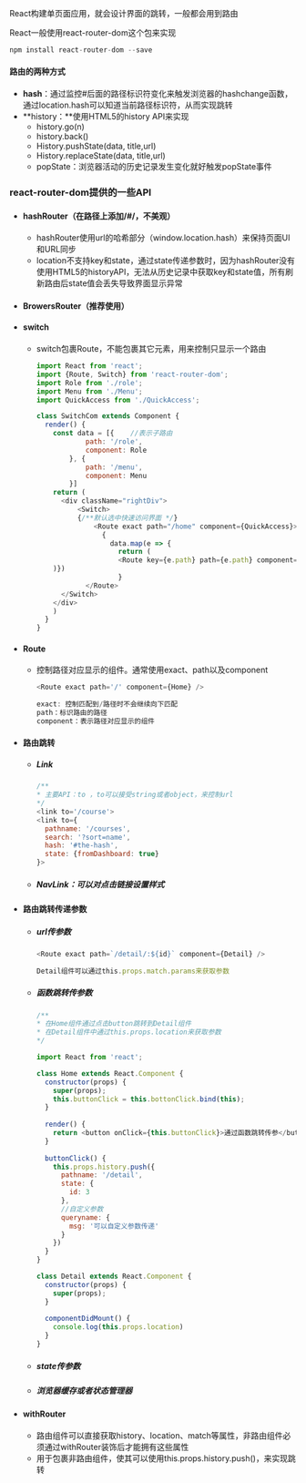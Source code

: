 React构建单页面应用，就会设计界面的跳转，一般都会用到路由

React一般使用react-router-dom这个包来实现

```js
npm install react-router-dom --save
```



#### 路由的两种方式

- **hash**：通过监控#后面的路径标识符变化来触发浏览器的hashchange函数，通过location.hash可以知道当前路径标识符，从而实现跳转
- **history：**使用HTML5的history API来实现
  - history.go(n)
  - history.back()
  - History.pushState(data, title,url)
  - History.replaceState(data, title,url)
  - popState：浏览器活动的历史记录发生变化就好触发popState事件



### react-router-dom提供的一些API

- #### hashRouter（在路径上添加/#/，不美观）

  - hashRouter使用url的哈希部分（window.location.hash）来保持页面UI和URL同步
  - location不支持key和state，通过state传递参数时，因为hashRouter没有使用HTML5的historyAPI，无法从历史记录中获取key和state值，所有刷新路由后state值会丢失导致界面显示异常

- #### BrowersRouter（推荐使用）

- #### switch

  - switch包裹Route，不能包裹其它元素，用来控制只显示一个路由

    ```js
    import React from 'react';
    import {Route, Switch} from 'react-router-dom';
    import Role from './role';
    import Menu from './Menu';
    import QuickAccess from './QuickAccess';
    
    class SwitchCom extends Component {
      render() {
        const data = [{    //表示子路由
                path: '/role',
                component: Role
            }, {
                path: '/menu',
                component: Menu
            }]
        return (
          <div className="rightDiv">
              <Switch>
              {/**默认选中快速访问界面 */}
                  <Route exact path="/home" component={QuickAccess}>
                    {
                      data.map(e => {
                        return (
                        <Route key={e.path} path={e.path} component={e.component}></Route>
        )})
                		}
                </Route>
          </Switch>
        </div>
        )
      }
    }
    ```

    

- #### Route

  - 控制路径对应显示的组件。通常使用exact、path以及component

    ```js
    <Route exact path='/' component={Home} />
      
    exact: 控制匹配到/路径时不会继续向下匹配
    path：标识路由的路径
    component：表示路径对应显示的组件
    ```

    

- #### 路由跳转

  - ##### Link

    ```js
    /** 
    * 主要API：to ，to可以接受string或者object，来控制url
    */
    <link to='/course'>
    <link to={
      pathname: '/courses',
      search: '?sort=name',
      hash: '#the-hash',
      state: {fromDashboard: true}
    }>
    ```

    

  - ##### NavLink：可以对点击链接设置样式

- #### 路由跳转传递参数

  - ##### url传参数

    ```js
    <Route exact path=`/detail/:${id}` component={Detail} />
      
    Detail组件可以通过this.props.match.params来获取参数
    ```

    

  - ##### 函数跳转传参数

    ```js
    /**
    * 在Home组件通过点击button跳转到Detail组件
    * 在Detail组件中通过this.props.location来获取参数
    */
    
    import React from 'react';
    
    class Home extends React.Component {
      constructor(props) {
        super(props);
        this.buttonClick = this.bottonClick.bind(this);
      }
      
      render() {
        return <button onClick={this.buttonClick}>通过函数跳转传参</button>
      }
      
      buttonClick() {
        this.props.history.push({
          pathname: '/detail',
          state: {
            id: 3
          },
          //自定义参数
          queryname: {
            msg: '可以自定义参数传递'
          }
        })
      }
    }
    
    class Detail extends React.Component {
      constructor(props) {
        super(props);
      }
      
      componentDidMount() {
        console.log(this.props.location)
      }
    }
    ```

    

  - ##### state传参数

  - ##### 浏览器缓存或者状态管理器

- #### withRouter

  - 路由组件可以直接获取history、location、match等属性，非路由组件必须通过withRouter装饰后才能拥有这些属性
  - 用于包裹非路由组件，使其可以使用this.props.history.push()，来实现跳转